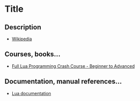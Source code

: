 # Title

## Description

- [Wikipedia](<https://en.wikipedia.org/wiki/Lua_(programming_language)>)

## Courses, books...

- [Full Lua Programming Crash Course - Beginner to Advanced](../lua-crash-course/lcc.md)

## Documentation, manual references...

- [Lua documentation](https://www.lua.org/docs.html)
